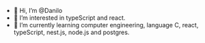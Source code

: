 - 👋 Hi, I’m @Danilo
- 👀 I’m interested in typeScript and react.
- 🌱 I’m currently learning computer engineering, language C, react, typeScript, nest.js, node.js and postgres.


<!---
kovarike/kovarike is a ✨ special ✨ repository because its `README.md` (this file) appears on your GitHub profile.
You can click the Preview link to take a look at your changes.
--->
